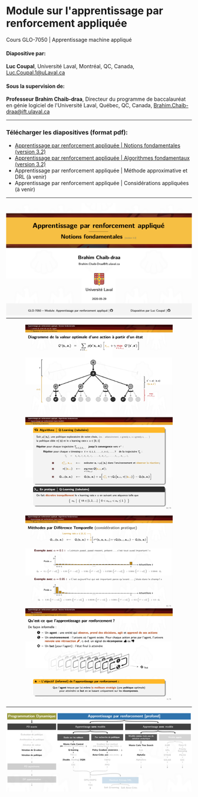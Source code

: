 # Module sur l'apprentissage par renforcement appliquée 
Cours GLO-7050 | Apprentissage machine appliqué

#### Diapositive par:
 **Luc Coupal**, Université Laval, Montréal, QC, Canada, [Luc.Coupal.1@uLaval.ca](Luc.Coupal.1@uLaval.ca) 

#### Sous la supervision de:

**Professeur Brahim Chaib-draa**, Directeur du programme de baccalauréat en génie logiciel de l'Université Laval, Québec, QC, Canada,
[Brahim.Chaib-draa@ift.ulaval.ca](Brahim.Chaib-draa@ift.ulaval.ca)

---

### Télécharger les diapositives (format pdf): 
- [Apprentissage par renforcement appliquée | Notions fondamentales (version 3.2)](https://github.com/RedLeader962/GLO-7050-Module-Apprentissage-par-renforcement/raw/master/RL-Notions-fondamentales-v32.pdf) 
- [Apprentissage par renforcement appliquée | Algorithmes fondamentaux (version 3.2)](https://github.com/RedLeader962/GLO-7050-Module-Apprentissage-par-renforcement/raw/master/DPAndRL-Algorithmes-fondamentaux-v32.pdf) 
- Apprentissage par renforcement appliquée | Méthode approximative et DRL (à venir)
- Apprentissage par renforcement appliquée | Considérations appliquées (à venir)

---

<div style="text-align: center">
<img src="images/Projet_slide_RL.png" width="700px">
<p>
    <img src="images/Projet_slide_RL_2.png" width="400px">
    <img src="images/Projet_slide_RL_3.png" width="400px">
</p>
<p>
    <img src="images/Projet_slide_RL_4.png" width="400px">
    <img src="images/Projet_slide_RL_5.png" width="400px">
</p>
</div>


---

![algorithmeCouvertDansLeCours](images/algorithmeCouvertDansLeCours.png) 


